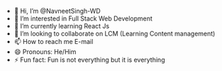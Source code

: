 - 👋 Hi, I’m @NavneetSingh-WD
- 👀 I’m interested in Full Stack Web Development 
- 🌱 I’m currently learning React Js
- 💞️ I’m looking to collaborate on LCM (Learning Content management) 
- 📫 How to reach me E-mail 
- 😄 Pronouns: He/Him
- ⚡ Fun fact: Fun is not everything but it is everything 

<!---
NavneetSingh-WD/NavneetSingh-WD is a ✨ special ✨ repository because its `README.md` (this file) appears on your GitHub profile.
You can click the Preview link to take a look at your changes.
--->
